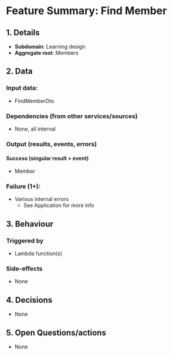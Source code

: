 # Feature Summary: Find Member

## 1. Details

- **Subdomain**: Learning design
- **Aggregate root**: Members

## 2. Data

### Input data:

- FindMemberDto

### Dependencies (from other services/sources)

- None, all internal

### Output (results, events, errors)

#### Success (singular result + event)

- Member

### Failure (1+):

- Various internal errors
  - See Application for more info

## 3. Behaviour

### Triggered by

- Lambda function(s)

### Side-effects

- None

## 4. Decisions

- None

## 5. Open Questions/actions

- None
